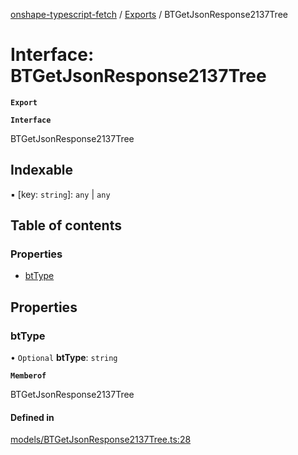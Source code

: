 [onshape-typescript-fetch](../README.md) / [Exports](../modules.md) / BTGetJsonResponse2137Tree

# Interface: BTGetJsonResponse2137Tree

**`Export`**

**`Interface`**

BTGetJsonResponse2137Tree

## Indexable

▪ [key: `string`]: `any` \| `any`

## Table of contents

### Properties

- [btType](BTGetJsonResponse2137Tree.md#bttype)

## Properties

### btType

• `Optional` **btType**: `string`

**`Memberof`**

BTGetJsonResponse2137Tree

#### Defined in

[models/BTGetJsonResponse2137Tree.ts:28](https://github.com/toebes/onshape-typescript-fetch/blob/3e11ae1/models/BTGetJsonResponse2137Tree.ts#L28)
